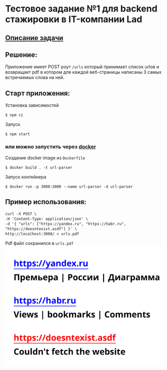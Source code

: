 # Тестовое задание №1 для backend стажировки в IT-компании Lad

## [Описание задачи](https://hibrain.ru/news/zadachi-dlya-backend-stazhirovki)
## Решение:
Приложение имеет POST роут `/urls` который принимает список urlов и возвращает pdf в котором для каждой веб-страницы написаны 3 самых встречаемых слова на ней.

## Старт приложения:
Установка зависимостей
```console
$ npm ci
```
Запуск
```console
$ npm start
```

### или можно запустить через [docker](https://docker.com)
Создание docker image из `Dockerfile`
```console
$ docker build . -t url-parser
```
Запуск контейнера
```console
$ docker run -p 3000:3000 --name url-parser -d url-parser
```

## Пример использования:
```console
curl -X POST \
-H 'Content-Type: application/json' \
-d '{ "urls": ["https://yandex.ru", "https://habr.ru", "https://doesntexist.asdf"] }' \
http://localhost:3000/ > urls.pdf
```
Pdf файл сохранился в `urls.pdf`
![urls.pdf](./imgs/urls-pdf.png "urls.pdf")
